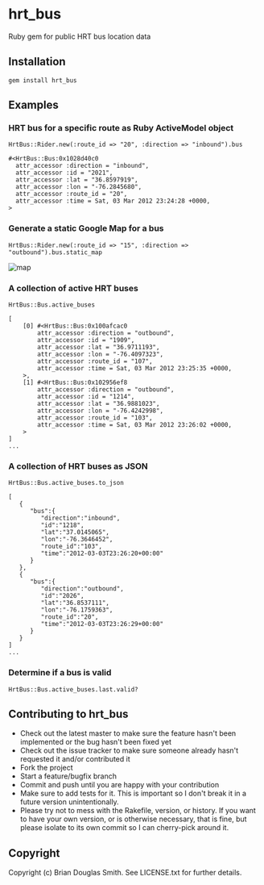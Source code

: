 # hrt_bus

Ruby gem for public HRT bus location data

## Installation

    gem install hrt_bus

## Examples

### HRT bus for a specific route as Ruby ActiveModel object

    HrtBus::Rider.new(:route_id => "20", :direction => "inbound").bus

    #<HrtBus::Bus:0x1028d40c0
      attr_accessor :direction = "inbound",
      attr_accessor :id = "2021",
      attr_accessor :lat = "36.8597919",
      attr_accessor :lon = "-76.2845680",
      attr_accessor :route_id = "20",
      attr_accessor :time = Sat, 03 Mar 2012 23:24:28 +0000,
    >

### Generate a static Google Map for a bus

    HrtBus::Rider.new(:route_id => "15", :direction => "outbound").bus.static_map

![map](http://github.com/bds/hrt_bus/raw/master/examples/map.png)

### A collection of active HRT buses

    HrtBus::Bus.active_buses

    [
        [0] #<HrtBus::Bus:0x100afcac0
            attr_accessor :direction = "outbound",
            attr_accessor :id = "1909",
            attr_accessor :lat = "36.9711193",
            attr_accessor :lon = "-76.4097323",
            attr_accessor :route_id = "107",
            attr_accessor :time = Sat, 03 Mar 2012 23:25:35 +0000,
        >,
        [1] #<HrtBus::Bus:0x102956ef8
            attr_accessor :direction = "outbound",
            attr_accessor :id = "1214",
            attr_accessor :lat = "36.9881023",
            attr_accessor :lon = "-76.4242998",
            attr_accessor :route_id = "103",
            attr_accessor :time = Sat, 03 Mar 2012 23:26:02 +0000,
        >
    ]
    ...
     
### A collection of HRT buses as JSON

    HrtBus::Bus.active_buses.to_json

    [
       {
          "bus":{
             "direction":"inbound",
             "id":"1218",
             "lat":"37.0145065",
             "lon":"-76.3646452",
             "route_id":"103",
             "time":"2012-03-03T23:26:20+00:00"
          }
       },
       {
          "bus":{
             "direction":"outbound",
             "id":"2026",
             "lat":"36.8537111",
             "lon":"-76.1759363",
             "route_id":"20",
             "time":"2012-03-03T23:26:29+00:00"
          }
       }
    ]
    ...

### Determine if a bus is valid

    HrtBus::Bus.active_buses.last.valid?

## Contributing to hrt_bus
 
* Check out the latest master to make sure the feature hasn't been implemented or the bug hasn't been fixed yet
* Check out the issue tracker to make sure someone already hasn't requested it and/or contributed it
* Fork the project
* Start a feature/bugfix branch
* Commit and push until you are happy with your contribution
* Make sure to add tests for it. This is important so I don't break it in a future version unintentionally.
* Please try not to mess with the Rakefile, version, or history. If you want to have your own version, or is otherwise necessary, that is fine, but please isolate to its own commit so I can cherry-pick around it.

## Copyright

Copyright (c) Brian Douglas Smith. See LICENSE.txt for
further details.
